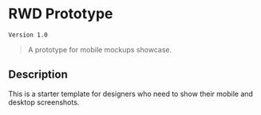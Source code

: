 # RWD Prototype
`Version 1.0`

> A prototype for mobile mockups showcase.

## Description

This is a starter template for designers who need to show their mobile and desktop screenshots. 
